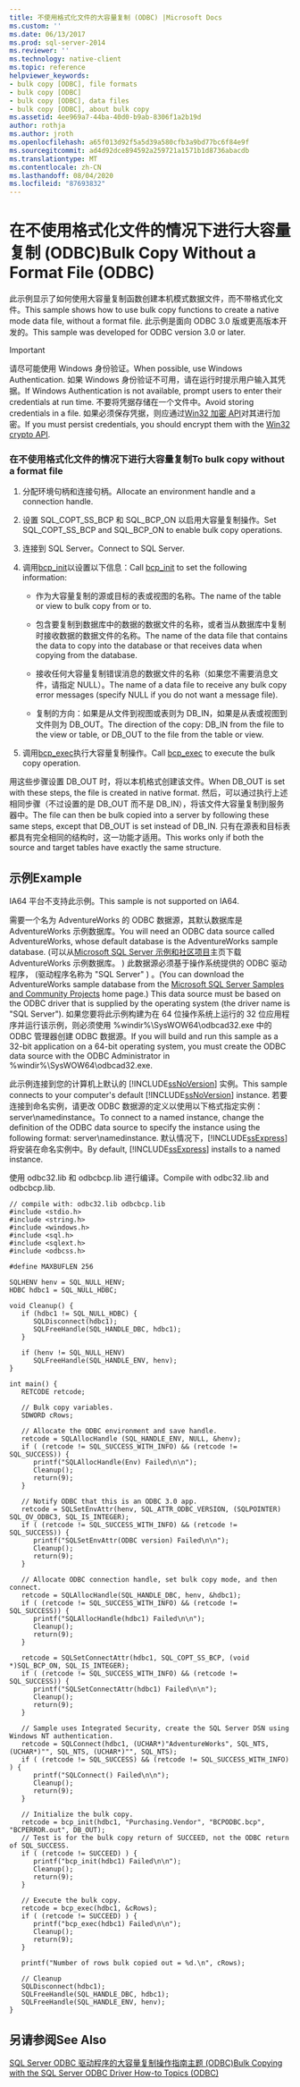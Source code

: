 ```yaml
---
title: 不使用格式化文件的大容量复制 (ODBC) |Microsoft Docs
ms.custom: ''
ms.date: 06/13/2017
ms.prod: sql-server-2014
ms.reviewer: ''
ms.technology: native-client
ms.topic: reference
helpviewer_keywords:
- bulk copy [ODBC], file formats
- bulk copy [ODBC]
- bulk copy [ODBC], data files
- bulk copy [ODBC], about bulk copy
ms.assetid: 4ee969a7-44ba-40d0-b9ab-8306f1a2b19d
author: rothja
ms.author: jroth
ms.openlocfilehash: a65f013d92f5a5d39a580cfb3a9bd77bc6f84e9f
ms.sourcegitcommit: ad4d92dce894592a259721a1571b1d8736abacdb
ms.translationtype: MT
ms.contentlocale: zh-CN
ms.lasthandoff: 08/04/2020
ms.locfileid: "87693832"
---
```

# <a name="bulk-copy-without-a-format-file-odbc"></a><span data-ttu-id="f8e15-102">在不使用格式化文件的情况下进行大容量复制 (ODBC)</span><span class="sxs-lookup"><span data-stu-id="f8e15-102">Bulk Copy Without a Format File (ODBC)</span></span>
  <span data-ttu-id="f8e15-103">此示例显示了如何使用大容量复制函数创建本机模式数据文件，而不带格式化文件。</span><span class="sxs-lookup"><span data-stu-id="f8e15-103">This sample shows how to use bulk copy functions to create a native mode data file, without a format file.</span></span> <span data-ttu-id="f8e15-104">此示例是面向 ODBC 3.0 版或更高版本开发的。</span><span class="sxs-lookup"><span data-stu-id="f8e15-104">This sample was developed for ODBC version 3.0 or later.</span></span>  
  
> [!IMPORTANT]  
>  <span data-ttu-id="f8e15-105">请尽可能使用 Windows 身份验证。</span><span class="sxs-lookup"><span data-stu-id="f8e15-105">When possible, use Windows Authentication.</span></span> <span data-ttu-id="f8e15-106">如果 Windows 身份验证不可用，请在运行时提示用户输入其凭据。</span><span class="sxs-lookup"><span data-stu-id="f8e15-106">If Windows Authentication is not available, prompt users to enter their credentials at run time.</span></span> <span data-ttu-id="f8e15-107">不要将凭据存储在一个文件中。</span><span class="sxs-lookup"><span data-stu-id="f8e15-107">Avoid storing credentials in a file.</span></span> <span data-ttu-id="f8e15-108">如果必须保存凭据，则应通过[Win32 加密 API](https://go.microsoft.com/fwlink/?LinkId=64532)对其进行加密。</span><span class="sxs-lookup"><span data-stu-id="f8e15-108">If you must persist credentials, you should encrypt them with the [Win32 crypto API](https://go.microsoft.com/fwlink/?LinkId=64532).</span></span>  
  
### <a name="to-bulk-copy-without-a-format-file"></a><span data-ttu-id="f8e15-109">在不使用格式化文件的情况下进行大容量复制</span><span class="sxs-lookup"><span data-stu-id="f8e15-109">To bulk copy without a format file</span></span>  
  
1.  <span data-ttu-id="f8e15-110">分配环境句柄和连接句柄。</span><span class="sxs-lookup"><span data-stu-id="f8e15-110">Allocate an environment handle and a connection handle.</span></span>  
  
2.  <span data-ttu-id="f8e15-111">设置 SQL_COPT_SS_BCP 和 SQL_BCP_ON 以启用大容量复制操作。</span><span class="sxs-lookup"><span data-stu-id="f8e15-111">Set SQL_COPT_SS_BCP and SQL_BCP_ON to enable bulk copy operations.</span></span>  
  
3.  <span data-ttu-id="f8e15-112">连接到 SQL Server。</span><span class="sxs-lookup"><span data-stu-id="f8e15-112">Connect to SQL Server.</span></span>  
  
4.  <span data-ttu-id="f8e15-113">调用[bcp_init](../../native-client-odbc-extensions-bulk-copy-functions/bcp-init.md)以设置以下信息：</span><span class="sxs-lookup"><span data-stu-id="f8e15-113">Call [bcp_init](../../native-client-odbc-extensions-bulk-copy-functions/bcp-init.md) to set the following information:</span></span>  
  
    -   <span data-ttu-id="f8e15-114">作为大容量复制的源或目标的表或视图的名称。</span><span class="sxs-lookup"><span data-stu-id="f8e15-114">The name of the table or view to bulk copy from or to.</span></span>  
  
    -   <span data-ttu-id="f8e15-115">包含要复制到数据库中的数据的数据文件的名称，或者当从数据库中复制时接收数据的数据文件的名称。</span><span class="sxs-lookup"><span data-stu-id="f8e15-115">The name of the data file that contains the data to copy into the database or that receives data when copying from the database.</span></span>  
  
    -   <span data-ttu-id="f8e15-116">接收任何大容量复制错误消息的数据文件的名称（如果您不需要消息文件，请指定 NULL）。</span><span class="sxs-lookup"><span data-stu-id="f8e15-116">The name of a data file to receive any bulk copy error messages (specify NULL if you do not want a message file).</span></span>  
  
    -   <span data-ttu-id="f8e15-117">复制的方向：如果是从文件到视图或表则为 DB_IN，如果是从表或视图到文件则为 DB_OUT。</span><span class="sxs-lookup"><span data-stu-id="f8e15-117">The direction of the copy: DB_IN from the file to the view or table, or DB_OUT to the file from the table or view.</span></span>  
  
5.  <span data-ttu-id="f8e15-118">调用[bcp_exec](../../native-client-odbc-extensions-bulk-copy-functions/bcp-exec.md)执行大容量复制操作。</span><span class="sxs-lookup"><span data-stu-id="f8e15-118">Call [bcp_exec](../../native-client-odbc-extensions-bulk-copy-functions/bcp-exec.md) to execute the bulk copy operation.</span></span>  
  
 <span data-ttu-id="f8e15-119">用这些步骤设置 DB_OUT 时，将以本机格式创建该文件。</span><span class="sxs-lookup"><span data-stu-id="f8e15-119">When DB_OUT is set with these steps, the file is created in native format.</span></span> <span data-ttu-id="f8e15-120">然后，可以通过执行上述相同步骤（不过设置的是 DB_OUT 而不是 DB_IN），将该文件大容量复制到服务器中。</span><span class="sxs-lookup"><span data-stu-id="f8e15-120">The file can then be bulk copied into a server by following these same steps, except that DB_OUT is set instead of DB_IN.</span></span> <span data-ttu-id="f8e15-121">只有在源表和目标表都具有完全相同的结构时，这一功能才适用。</span><span class="sxs-lookup"><span data-stu-id="f8e15-121">This works only if both the source and target tables have exactly the same structure.</span></span>  
  
## <a name="example"></a><span data-ttu-id="f8e15-122">示例</span><span class="sxs-lookup"><span data-stu-id="f8e15-122">Example</span></span>  
 <span data-ttu-id="f8e15-123">IA64 平台不支持此示例。</span><span class="sxs-lookup"><span data-stu-id="f8e15-123">This sample is not supported on IA64.</span></span>  
  
 <span data-ttu-id="f8e15-124">需要一个名为 AdventureWorks 的 ODBC 数据源，其默认数据库是 AdventureWorks 示例数据库。</span><span class="sxs-lookup"><span data-stu-id="f8e15-124">You will need an ODBC data source called AdventureWorks, whose default database is the AdventureWorks sample database.</span></span> <span data-ttu-id="f8e15-125"> (可以从[Microsoft SQL Server 示例和社区项目](https://go.microsoft.com/fwlink/?LinkID=85384)主页下载 AdventureWorks 示例数据库。 ) 此数据源必须基于操作系统提供的 ODBC 驱动程序， (驱动程序名称为 "SQL Server" ) 。</span><span class="sxs-lookup"><span data-stu-id="f8e15-125">(You can download the AdventureWorks sample database from the [Microsoft SQL Server Samples and Community Projects](https://go.microsoft.com/fwlink/?LinkID=85384) home page.) This data source must be based on the ODBC driver that is supplied by the operating system (the driver name is "SQL Server").</span></span> <span data-ttu-id="f8e15-126">如果您要将此示例构建为在 64 位操作系统上运行的 32 位应用程序并运行该示例，则必须使用 %windir%\SysWOW64\odbcad32.exe 中的 ODBC 管理器创建 ODBC 数据源。</span><span class="sxs-lookup"><span data-stu-id="f8e15-126">If you will build and run this sample as a 32-bit application on a 64-bit operating system, you must create the ODBC data source with the ODBC Administrator in %windir%\SysWOW64\odbcad32.exe.</span></span>  
  
 <span data-ttu-id="f8e15-127">此示例连接到您的计算机上默认的 [!INCLUDE[ssNoVersion](../../../includes/ssnoversion-md.md)] 实例。</span><span class="sxs-lookup"><span data-stu-id="f8e15-127">This sample connects to your computer's default [!INCLUDE[ssNoVersion](../../../includes/ssnoversion-md.md)] instance.</span></span> <span data-ttu-id="f8e15-128">若要连接到命名实例，请更改 ODBC 数据源的定义以使用以下格式指定实例：server\namedinstance。</span><span class="sxs-lookup"><span data-stu-id="f8e15-128">To connect to a named instance, change the definition of the ODBC data source to specify the instance using the following format: server\namedinstance.</span></span> <span data-ttu-id="f8e15-129">默认情况下，[!INCLUDE[ssExpress](../../../includes/ssexpress-md.md)] 将安装在命名实例中。</span><span class="sxs-lookup"><span data-stu-id="f8e15-129">By default, [!INCLUDE[ssExpress](../../../includes/ssexpress-md.md)] installs to a named instance.</span></span>  
  
 <span data-ttu-id="f8e15-130">使用 odbc32.lib 和 odbcbcp.lib 进行编译。</span><span class="sxs-lookup"><span data-stu-id="f8e15-130">Compile with odbc32.lib and odbcbcp.lib.</span></span>  
  
```  
// compile with: odbc32.lib odbcbcp.lib  
#include <stdio.h>  
#include <string.h>  
#include <windows.h>  
#include <sql.h>  
#include <sqlext.h>  
#include <odbcss.h>  
  
#define MAXBUFLEN 256  
  
SQLHENV henv = SQL_NULL_HENV;  
HDBC hdbc1 = SQL_NULL_HDBC;  
  
void Cleanup() {  
   if (hdbc1 != SQL_NULL_HDBC) {  
      SQLDisconnect(hdbc1);  
      SQLFreeHandle(SQL_HANDLE_DBC, hdbc1);  
   }  
  
   if (henv != SQL_NULL_HENV)  
      SQLFreeHandle(SQL_HANDLE_ENV, henv);  
}  
  
int main() {  
   RETCODE retcode;  
  
   // Bulk copy variables.  
   SDWORD cRows;  
  
   // Allocate the ODBC environment and save handle.  
   retcode = SQLAllocHandle (SQL_HANDLE_ENV, NULL, &henv);  
   if ( (retcode != SQL_SUCCESS_WITH_INFO) && (retcode != SQL_SUCCESS)) {  
      printf("SQLAllocHandle(Env) Failed\n\n");  
      Cleanup();  
      return(9);  
   }  
  
   // Notify ODBC that this is an ODBC 3.0 app.  
   retcode = SQLSetEnvAttr(henv, SQL_ATTR_ODBC_VERSION, (SQLPOINTER) SQL_OV_ODBC3, SQL_IS_INTEGER);  
   if ( (retcode != SQL_SUCCESS_WITH_INFO) && (retcode != SQL_SUCCESS)) {  
      printf("SQLSetEnvAttr(ODBC version) Failed\n\n");  
      Cleanup();  
      return(9);      
   }  
  
   // Allocate ODBC connection handle, set bulk copy mode, and then connect.  
   retcode = SQLAllocHandle(SQL_HANDLE_DBC, henv, &hdbc1);  
   if ( (retcode != SQL_SUCCESS_WITH_INFO) && (retcode != SQL_SUCCESS)) {  
      printf("SQLAllocHandle(hdbc1) Failed\n\n");  
      Cleanup();  
      return(9);  
   }  
  
   retcode = SQLSetConnectAttr(hdbc1, SQL_COPT_SS_BCP, (void *)SQL_BCP_ON, SQL_IS_INTEGER);  
   if ( (retcode != SQL_SUCCESS_WITH_INFO) && (retcode != SQL_SUCCESS)) {  
      printf("SQLSetConnectAttr(hdbc1) Failed\n\n");  
      Cleanup();  
      return(9);  
   }  
  
   // Sample uses Integrated Security, create the SQL Server DSN using Windows NT authentication.   
   retcode = SQLConnect(hdbc1, (UCHAR*)"AdventureWorks", SQL_NTS, (UCHAR*)"", SQL_NTS, (UCHAR*)"", SQL_NTS);  
   if ( (retcode != SQL_SUCCESS) && (retcode != SQL_SUCCESS_WITH_INFO) ) {  
      printf("SQLConnect() Failed\n\n");  
      Cleanup();  
      return(9);  
   }  
  
   // Initialize the bulk copy.  
   retcode = bcp_init(hdbc1, "Purchasing.Vendor", "BCPODBC.bcp", "BCPERROR.out", DB_OUT);  
   // Test is for the bulk copy return of SUCCEED, not the ODBC return of SQL_SUCCESS.  
   if ( (retcode != SUCCEED) ) {  
      printf("bcp_init(hdbc1) Failed\n\n");  
      Cleanup();  
      return(9);  
   }  
  
   // Execute the bulk copy.  
   retcode = bcp_exec(hdbc1, &cRows);  
   if ( (retcode != SUCCEED) ) {  
      printf("bcp_exec(hdbc1) Failed\n\n");  
      Cleanup();  
      return(9);  
   }  
  
   printf("Number of rows bulk copied out = %d.\n", cRows);  
  
   // Cleanup  
   SQLDisconnect(hdbc1);  
   SQLFreeHandle(SQL_HANDLE_DBC, hdbc1);  
   SQLFreeHandle(SQL_HANDLE_ENV, henv);  
}  
```  
  
## <a name="see-also"></a><span data-ttu-id="f8e15-131">另请参阅</span><span class="sxs-lookup"><span data-stu-id="f8e15-131">See Also</span></span>  
 [<span data-ttu-id="f8e15-132">SQL Server ODBC 驱动程序的大容量复制操作指南主题 &#40;ODBC&#41;</span><span class="sxs-lookup"><span data-stu-id="f8e15-132">Bulk Copying with the SQL Server ODBC Driver How-to Topics &#40;ODBC&#41;</span></span>](bulk-copying-with-the-sql-server-odbc-driver-how-to-topics-odbc.md)  
  
  
